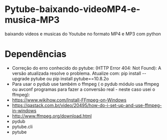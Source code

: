 # Pytube-baixando-videoMP4-e-musica-MP3
 baixando videos e musicas do Youtube no formato MP4 e MP3 com python

# Dependências
* Correção do erro conhecido do pytube: (HTTP Error 404: Not Found): A versão atualizada resolve o problema. Atualize com: pip install --upgrade pytube ou pip install pytube==10.8.2o
* Para usar o pydub use também o ffmpeg (  o pydub módulo usa ffmpeg ou avconf programas para fazer a conversão real - neste caso usei o ffmpeg):
 * https://www.wikihow.com/Install-FFmpeg-on-Windows
 * https://qastack.com.br/video/20495/how-do-i-set-up-and-use-ffmpeg-in-windows
 * http://www.ffmpeg.org/download.html
* pydub
* pytube.cli
* pytube

